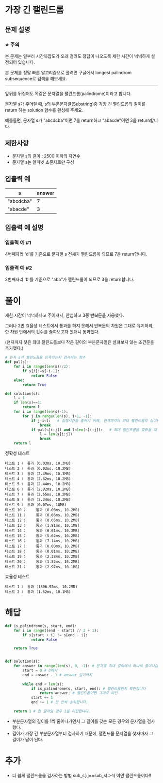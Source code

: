 # 가장 긴 팰린드롬
## 문제 설명
### ※ 주의

본 문제는 일부러 시간복잡도가 오래 걸려도 정답이 나오도록 제한 시간이 넉넉하게 설정되어 있습니다.

본 문제를 정말 빠른 알고리즘으로 풀려면 구글에서 longest palindrom subsequence로 검색을 해보세요.

- - -

앞뒤를 뒤집어도 똑같은 문자열을 팰린드롬(palindrome)이라고 합니다.

문자열 s가 주어질 때, s의 부분문자열(Substring)중 가장 긴 팰린드롬의 길이를 return 하는 solution 함수를 완성해 주세요.

예를들면, 문자열 s가 "abcdcba"이면 7을 return하고 "abacde"이면 3을 return합니다.

## 제한사항
- 문자열 s의 길이 : 2500 이하의 자연수
- 문자열 s는 알파벳 소문자로만 구성
## 입출력 예
|s|answer|
|---|---|
|"abcdcba"|7|
|"abacde"|3|
## 입출력 예 설명
### 입출력 예 #1
4번째자리 'd'를 기준으로 문자열 s 전체가 팰린드롬이 되므로 7을 return합니다.

### 입출력 예 #2
2번째자리 'b'를 기준으로 "aba"가 팰린드롬이 되므로 3을 return합니다.
# 풀이
제한 시간이 넉넉하다고 주어져서, 안심하고 3중 반복문을 사용했다.

그러나 2번 효율성 테스트에서 통과를 하지 못해서 반복문의 차원은 그대로 유지하되, 한 차원 안에서의 횟수를 줄여보고자 했더니 통과했다.

(현재까지 찾은 최대 팰린드롬보다 작은 길이의 부분문자열은 살펴보지 않는 조건문을 추가했다.)
```python
# 인자 s가 팰린드롬을 만족하는지 검사하는 함수
def pal(s):
    for i in range(len(s)//2):
        if s[i]!=s[-i-1]:
            return False
    else:
        return True

def solution(s):
    l = 1
    if len(s)==1:
        return l
    for i in range(len(s)-1):
        for j in range(len(s), i+1, -1):
            if j-i<l:   # 실행시간을 줄이기 위해, 현재까지의 최대 팰린드롬의 길이보다 작은 영역은 과감히 PASS
                break
            if pal(s[i:j]) and l<len(s[i:j]):   # 최대 팰린드롬을 찾았을 때
                l = len(s[i:j])
                break
    return l
```
정확성  테스트
```
테스트 1 〉	통과 (0.03ms, 10.3MB)
테스트 2 〉	통과 (0.03ms, 10.2MB)
테스트 3 〉	통과 (2.49ms, 10.1MB)
테스트 4 〉	통과 (2.32ms, 10.2MB)
테스트 5 〉	통과 (2.44ms, 10.2MB)
테스트 6 〉	통과 (2.82ms, 10.2MB)
테스트 7 〉	통과 (2.55ms, 10.2MB)
테스트 8 〉	통과 (2.34ms, 10.2MB)
테스트 9 〉	통과 (0.07ms, 10MB)
테스트 10 〉	통과 (0.06ms, 10.2MB)
테스트 11 〉	통과 (0.06ms, 10.2MB)
테스트 12 〉	통과 (0.05ms, 10.2MB)
테스트 13 〉	통과 (1.81ms, 10.1MB)
테스트 14 〉	통과 (6.61ms, 10.3MB)
테스트 15 〉	통과 (5.62ms, 10.2MB)
테스트 16 〉	통과 (7.14ms, 10.2MB)
테스트 17 〉	통과 (0.00ms, 10.2MB)
테스트 18 〉	통과 (0.01ms, 10.2MB)
테스트 19 〉	통과 (2.38ms, 10.2MB)
테스트 20 〉	통과 (1.52ms, 10.2MB)
테스트 21 〉	통과 (2.97ms, 10.1MB)
```
효율성  테스트
```
테스트 1 〉	통과 (1896.92ms, 10.2MB)
테스트 2 〉	통과 (1.52ms, 10.1MB)
```
# 해답
```python
def is_palindrome(s, start, end):
    for i in range((end - start) // 2 + 1):
        if s[start + i] != s[end - i]:
            return False

    return True


def solution(s):
    for answer in range(len(s), 0, -1): # 문자열 최대 길이에서 하나씩 줄여나갑니다.
        start = 0 # 0에서
        end = answer - 1 # answer 길이까지
        
        while end < len(s): 
            if is_palindrome(s, start, end): # 팰린드롬인지 확인합니다
                return answer; # 팰린드롬이면 그대로 리턴
            start += 1
            end += 1 # 한 칸씩 순회합니다.
    
    return 1 # 한 글자일 경우 1을 리턴합니다.
```
- 부분문자열의 길이를 1씩 줄어나가면서 그 길이를 갖는 모든 경우의 문자열을 검사했다.
- 길이가 가장 긴 부분문자열부터 검사하기 때문에, 팰린드롬 문자열을 찾자마자 그 길이가 답이 된다.
# 추가
- 더 쉽게 팰린드롬을 검사하는 방법 sub_s[:]==sub_s[::-1] 이면 팰린드롬이다!!
